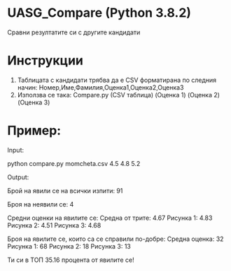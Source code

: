 # UASG_Compare (Python 3.8.2)
Сравни резултатите си с другите кандидати


# Инструкции

1. Таблицата с кандидати трябва да е CSV форматирана по следния начин:
Номер,Име,Фамилия,Оценка1,Оценка2,Оценка3
2. Използва се така: Compare.py (CSV таблица) (Оценка 1) (Оценка 2) (Оценка 3)

# Пример: 

Input:

python compare.py momcheta.csv 4.5 4.8 5.2

Output:

Брой на явили се на всички изпити: 91

Броя на неявили се: 4

Средни оценки на явилите се:
Средна от трите: 4.67
Рисунка 1: 4.83
Рисунка 2: 4.51
Рисунка 3: 4.68

Броя на явилите се, които са се справили по-добре:
Средна оценка: 32
Рисунка 1: 68
Рисунка 2: 18
Рисунка 3: 13

Ти си в ТОП 35.16 процента от явилите се!
